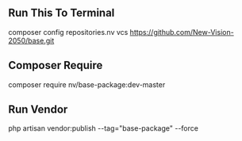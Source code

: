 ## Run This To Terminal
composer config repositories.nv vcs https://github.com/New-Vision-2050/base.git
## Composer Require
composer require nv/base-package:dev-master
## Run Vendor
php artisan vendor:publish --tag="base-package" --force
